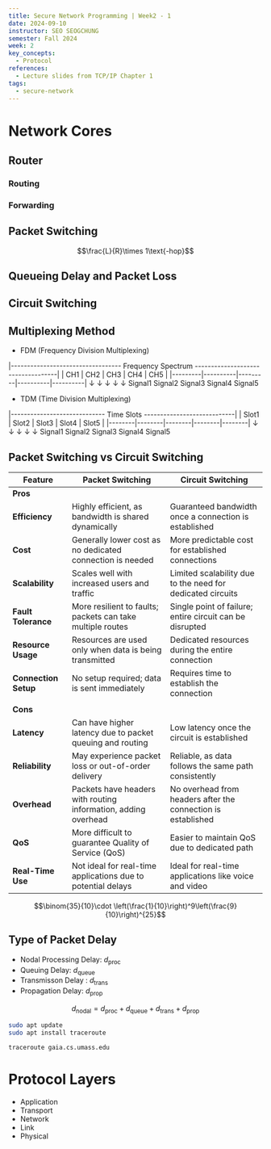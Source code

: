 ```yaml
---
title: Secure Network Programming | Week2 - 1
date: 2024-09-10
instructor: SEO SEOGCHUNG
semester: Fall 2024
week: 2
key_concepts:
  - Protocol
references:
  - Lecture slides from TCP/IP Chapter 1
tags:
  - secure-network
---
```


# Network Cores

## Router
### Routing

### Forwarding


## Packet Switching

$$\frac{L}{R}\times 1\text{-hop}$$

## Queueing Delay and Packet Loss

## Circuit Switching

## Multiplexing Method
- FDM (Frequency Division Multiplexing)

|---------------------------------- Frequency Spectrum -----------------------------------|
|  CH1  |  CH2  |  CH3  |  CH4  |  CH5  |
|---------|----------|---------|----------|----------|
     ↓       ↓       ↓       ↓       ↓
 Signal1  Signal2  Signal3  Signal4  Signal5

- TDM (Time Division Multiplexing)

|----------------------------- Time Slots ----------------------------|
|  Slot1  |  Slot2  |  Slot3  |  Slot4  |  Slot5  |
|--------|--------|--------|--------|--------|
     ↓       ↓       ↓       ↓       ↓
 Signal1  Signal2  Signal3  Signal4  Signal5

## Packet Switching vs Circuit Switching
| Feature               | Packet Switching                                      | Circuit Switching                                    |
|-----------------------|-------------------------------------------------------|------------------------------------------------------|
| **Pros**              |                                                       |                                                      |
| **Efficiency**        | Highly efficient, as bandwidth is shared dynamically  | Guaranteed bandwidth once a connection is established|
| **Cost**              | Generally lower cost as no dedicated connection is needed | More predictable cost for established connections    |
| **Scalability**       | Scales well with increased users and traffic           | Limited scalability due to the need for dedicated circuits |
| **Fault Tolerance**   | More resilient to faults; packets can take multiple routes | Single point of failure; entire circuit can be disrupted|
| **Resource Usage**    | Resources are used only when data is being transmitted | Dedicated resources during the entire connection     |
| **Connection Setup**  | No setup required; data is sent immediately            | Requires time to establish the connection            |
|                       |                                                       |                                                      |
| **Cons**              |                                                       |                                                      |
| **Latency**           | Can have higher latency due to packet queuing and routing | Low latency once the circuit is established          |
| **Reliability**       | May experience packet loss or out-of-order delivery    | Reliable, as data follows the same path consistently |
| **Overhead**          | Packets have headers with routing information, adding overhead | No overhead from headers after the connection is established |
| **QoS**               | More difficult to guarantee Quality of Service (QoS)   | Easier to maintain QoS due to dedicated path         |
| **Real-Time Use**     | Not ideal for real-time applications due to potential delays | Ideal for real-time applications like voice and video|


$$\binom{35}{10}\cdot \left(\frac{1}{10}\right)^9\left(\frac{9}{10}\right)^{25}$$






## Type of Packet Delay

- Nodal Processing Delay: $d_{\text{proc}}$
- Queuing Delay: $d_{\text{queue}}$
- Transmisson Delay : $d_{\text{trans}}$
- Propagation Delay: $d_{\text{prop}}$

$$d_{\text{nodal}}=d_{\text{proc}}+d_{\text{queue}}+d_{\text{trans}}+d_{\text{prop}}$$

```bash
sudo apt update
sudo apt install traceroute
```

```
traceroute gaia.cs.umass.edu
```

# Protocol Layers
- Application
- Transport
- Network
- Link
- Physical

